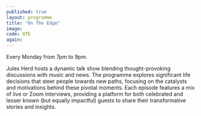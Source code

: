 ```yaml
---
published: true
layout: programme
title: "On The Edge"
image:
code: OTE
again:
---
```


Every Monday from 7pm to 9pm.

Jules Herd hosts a dynamic talk show blending thought-provoking discussions with music and news. The programme explores significant life decisions that steer people towards new paths, focusing on the catalysts and motivations behind these pivotal moments. Each episode features a mix of live or Zoom interviews, providing a platform for both celebrated and lesser known (but equally impactful) guests to share their transformative stories and insights.
